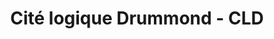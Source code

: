 ---
title: "Cité logique Drummond - CLD"
url: /drummondville/cite-logique-drummond-cld/
shop: electronics
---
